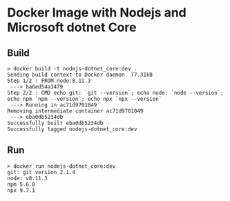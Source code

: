 # Docker Image with Nodejs and Microsoft dotnet Core

## Build

    > docker build -t nodejs-dotnet_core:dev .
    Sending build context to Docker daemon  77.31kB
    Step 1/2 : FROM node:8.11.3
     ---> ba6ed54a3479
    Step 2/2 : CMD echo git: `git --version`; echo node: `node --version`; echo npm `npm --version`; echo npx `npx --version`
     ---> Running in ac71d9701049
    Removing intermediate container ac71d9701049
     ---> eba0db5234db
    Successfully built eba0db5234db
    Successfully tagged nodejs-dotnet_core:dev
    
## Run
    
    > docker run nodejs-dotnet_core:dev
    git: git version 2.1.4
    node: v8.11.3
    npm 5.6.0
    npx 9.7.1

